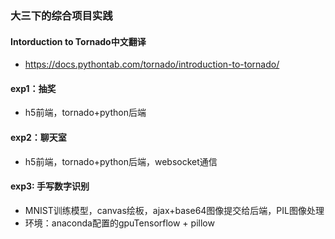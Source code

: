 ### 大三下的综合项目实践

#### Intorduction to Tornado中文翻译
- https://docs.pythontab.com/tornado/introduction-to-tornado/

#### exp1：抽奖
- h5前端，tornado+python后端

#### exp2：聊天室
- h5前端，tornado+python后端，websocket通信

#### exp3: 手写数字识别
- MNIST训练模型，canvas绘板，ajax+base64图像提交给后端，PIL图像处理
- 环境：anaconda配置的gpuTensorflow + pillow
